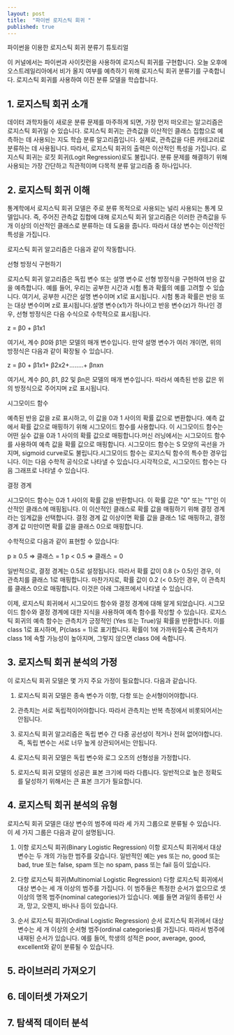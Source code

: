 ```yaml
---
layout: post
title:  "파이썬 로지스틱 회귀 "
published: true
---
```

파이썬을 이용한 로지스틱 회귀 분류기 튜토리얼

이 커널에서는 파이썬과 사이킷런을 사용하여 로지스틱 회귀를 구현합니다. 
오늘 오후에 오스트레일리아에서 비가 올지 여부를 예측하기 위해 로지스틱 회귀 분류기를 구축합니다. 
로지스틱 회귀를 사용하여 이진 분류 모델을 학습합니다.

## 1. 로지스틱 회귀 소개

데이터 과학자들이 새로운 분류 문제를 마주하게 되면, 가장 먼저 떠오르는 알고리즘은 로지스틱 회귀일 수 있습니다. 로지스틱 회귀는 관측값을 이산적인 클래스 집합으로 예측하는 데 사용되는 지도 학습 분류 알고리즘입니다. 실제로, 관측값을 다른 카테고리로 분류하는 데 사용됩니다. 따라서, 로지스틱 회귀의 출력은 이산적인 특성을 가집니다. 로지스틱 회귀는 로짓 회귀(Logit Regression)로도 불립니다. 분류 문제를 해결하기 위해 사용되는 가장 간단하고 직관적이며 다목적 분류 알고리즘 중 하나입니다.

## 2. 로지스틱 회귀 이해

통계학에서 로지스틱 회귀 모델은 주로 분류 목적으로 사용되는 널리 사용되는 통계 모델입니다. 즉, 주어진 관측값 집합에 대해 로지스틱 회귀 알고리즘은 이러한 관측값을 두 개 이상의 이산적인 클래스로 분류하는 데 도움을 줍니다. 따라서 대상 변수는 이산적인 특성을 가집니다.

로지스틱 회귀 알고리즘은 다음과 같이 작동합니다.

선형 방정식 구현하기

로지스틱 회귀 알고리즘은 독립 변수 또는 설명 변수로 선형 방정식을 구현하여 반응 값을 예측합니다. 예를 들어, 우리는 공부한 시간과 시험 통과 확률의 예를 고려할 수 있습니다. 여기서, 공부한 시간은 설명 변수이며 x1로 표시됩니다. 시험 통과 확률은 반응 또는 대상 변수이며 z로 표시됩니다.설명 변수(x1)가 하나이고 반응 변수(z)가 하나인 경우, 선형 방정식은 다음 수식으로 수학적으로 표시됩니다.

z = β0 + β1x1

여기서, 계수 β0와 β1은 모델의 매개 변수입니다.
만약 설명 변수가 여러 개이면, 위의 방정식은 다음과 같이 확장될 수 있습니다.

z = β0 + β1x1+ β2x2+……..+ βnxn

여기서, 계수 β0, β1, β2 및 βn은 모델의 매개 변수입니다. 따라서 예측된 반응 값은 위의 방정식으로 주어지며 z로 표시됩니다.

시그모이드 함수

예측된 반응 값을 z로 표시하고, 이 값을 0과 1 사이의 확률 값으로 변환합니다. 예측 값에서 확률 값으로 매핑하기 위해 시그모이드 함수를 사용합니다. 이 시그모이드 함수는 어떤 실수 값을 0과 1 사이의 확률 값으로 매핑합니다.머신 러닝에서는 시그모이드 함수를 사용하여 예측 값을 확률 값으로 매핑합니다. 시그모이드 함수는 S 모양의 곡선을 가지며, sigmoid curve로도 불립니다.시그모이드 함수는 로지스틱 함수의 특수한 경우입니다. 이는 다음 수학적 공식으로 나타낼 수 있습니다.시각적으로, 시그모이드 함수는 다음 그래프로 나타낼 수 있습니다.

결정 경계

시그모이드 함수는 0과 1 사이의 확률 값을 반환합니다. 이 확률 값은 "0" 또는 "1"인 이산적인 클래스에 매핑됩니다. 이 이산적인 클래스로 확률 값을 매핑하기 위해 결정 경계라는 임계값을 선택합니다. 결정 경계 값 이상이면 확률 값을 클래스 1로 매핑하고, 결정 경계 값 미만이면 확률 값을 클래스 0으로 매핑합니다.

수학적으로 다음과 같이 표현할 수 있습니다:

p ≥ 0.5 => 클래스 = 1
p < 0.5 => 클래스 = 0

일반적으로, 결정 경계는 0.5로 설정됩니다. 따라서 확률 값이 0.8 (> 0.5)인 경우, 이 관측치를 클래스 1로 매핑합니다. 마찬가지로, 확률 값이 0.2 (< 0.5)인 경우, 이 관측치를 클래스 0으로 매핑합니다. 이것은 아래 그래프에서 나타낼 수 있습니다.

이제, 로지스틱 회귀에서 시그모이드 함수와 결정 경계에 대해 알게 되었습니다. 시그모이드 함수와 결정 경계에 대한 지식을 사용하여 예측 함수를 작성할 수 있습니다. 로지스틱 회귀의 예측 함수는 관측치가 긍정적인 (Yes 또는 True)일 확률을 반환합니다. 이를 class 1로 표시하며, P(class = 1)로 표기합니다. 확률이 1에 가까워질수록 관측치가 class 1에 속할 가능성이 높아지며, 그렇지 않으면 class 0에 속합니다.

## 3. 로지스틱 회귀 분석의 가정

이 로지스틱 회귀 모델은 몇 가지 주요 가정이 필요합니다. 다음과 같습니다.

1. 로지스틱 회귀 모델은 종속 변수가 이항, 다항 또는 순서형이어야합니다.

2. 관측치는 서로 독립적이어야합니다. 따라서 관측치는 반복 측정에서 비롯되어서는 안됩니다.

3. 로지스틱 회귀 알고리즘은 독립 변수 간 다중 공선성이 적거나 전혀 없어야합니다. 즉, 독립 변수는 서로 너무 높게 상관되어서는 안됩니다.

4. 로지스틱 회귀 모델은 독립 변수와 로그 오즈의 선형성을 가정합니다.

5. 로지스틱 회귀 모델의 성공은 표본 크기에 따라 다릅니다. 일반적으로 높은 정확도를 달성하기 위해서는 큰 표본 크기가 필요합니다.


## 4. 로지스틱 회귀 분석의 유형

로지스틱 회귀 모델은 대상 변수의 범주에 따라 세 가지 그룹으로 분류될 수 있습니다. 이 세 가지 그룹은 다음과 같이 설명됩니다.

1. 이항 로지스틱 회귀(Binary Logistic Regression)
이항 로지스틱 회귀에서 대상 변수는 두 개의 가능한 범주를 갖습니다. 일반적인 예는 yes 또는 no, good 또는 bad, true 또는 false, spam 또는 no spam, pass 또는 fail 등이 있습니다.

2. 다항 로지스틱 회귀(Multinomial Logistic Regression)
다항 로지스틱 회귀에서 대상 변수는 세 개 이상의 범주를 가집니다. 이 범주들은 특정한 순서가 없으므로 셋 이상의 명목 범주(nominal categories)가 있습니다. 예를 들면 과일의 종류인 사과, 망고, 오렌지, 바나나 등이 있습니다.

3. 순서 로지스틱 회귀(Ordinal Logistic Regression)
순서 로지스틱 회귀에서 대상 변수는 세 개 이상의 순서형 범주(ordinal categories)를 가집니다. 따라서 범주에 내재된 순서가 있습니다. 예를 들어, 학생의 성적은 poor, average, good, excellent와 같이 분류될 수 있습니다.

## 5. 라이브러리 가져오기

## 6. 데이터셋 가져오기

## 7. 탐색적 데이터 분석

